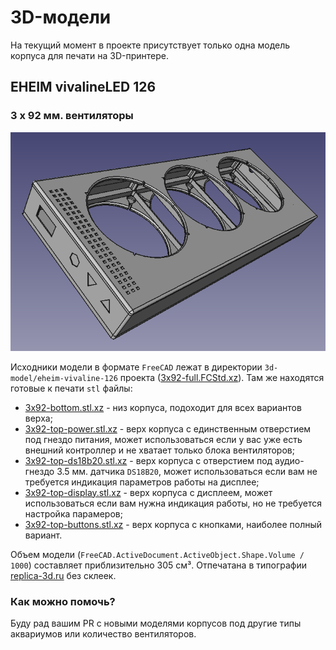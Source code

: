 # 3D-модели

На текущий момент в проекте присутствует только одна модель корпуса для печати на 3D-принтере.

## EHEIM vivalineLED 126

### 3 x 92 мм. вентиляторы

<p align='center'>
<img src='3d-model/eheim-vivaline-126/3x92-full.png' alt='3D модель корпуса для EHEIM vivalineLED 126 и 3 x 92 мм. вентиляторов' title='3D модель корпуса для EHEIM vivalineLED 126 и 3 x 92 мм. вентиляторов'>
</p>

Исходники модели в формате `FreeCAD` лежат в директории `3d-model/eheim-vivaline-126` проекта ([3x92-full.FCStd.xz](3d-model/eheim-vivaline-126/3x92-full.FCStd.xz)). Там же находятся готовые к печати `stl` файлы:

* [3x92-bottom.stl.xz](3d-model/eheim-vivaline-126/3x92-bottom.stl.xz) - низ корпуса, подоходит для всех вариантов верха;
* [3x92-top-power.stl.xz](3d-model/eheim-vivaline-126/3x92-top-power.stl.xz) - верх корпуса с единственным отверстием под гнездо питания, может использоваться если у вас уже есть внешний контроллер и не хватает только блока вентиляторов;
* [3x92-top-ds18b20.stl.xz](3d-model/eheim-vivaline-126/3x92-top-ds18b20.stl.xz) - верх корпуса с отверстием под аудио-гнездо 3.5 мм. датчика `DS18B20`, может использоваться если вам не требуется индикация параметров работы на дисплее;
* [3x92-top-display.stl.xz](3d-model/eheim-vivaline-126/3x92-top-display.stl.xz) - верх корпуса с дисплеем, может использоваться если вам нужна индикация работы, но не требуется настройка парамеров;
* [3x92-top-buttons.stl.xz](3d-model/eheim-vivaline-126/3x92-top-buttons.stl.xz) - верх корпуса с кнопками, наиболее полный вариант.

Объем модели (`FreeCAD.ActiveDocument.ActiveObject.Shape.Volume / 1000`) составляет приблизительно 305 см³. Отпечатана в типографии [replica-3d.ru](https://replica-3d.ru) без склеек.

### Как можно помочь?

Буду рад вашим PR с новыми моделями корпусов под другие типы аквариумов или количество вентиляторов.
